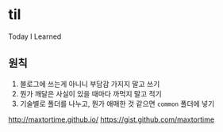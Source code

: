 # til
Today I Learned

## 원칙
1. 블로그에 쓰는게 아니니 부담감 가지지 말고 쓰기
2. 뭔가 깨달은 사실이 있을 때마다 까먹지 말고 적기
3. 기술별로 폴더를 나누고, 뭔가 애매한 것 같으면 `common` 폴더에 넣기

http://maxtortime.github.io/
https://gist.github.com/maxtortime
